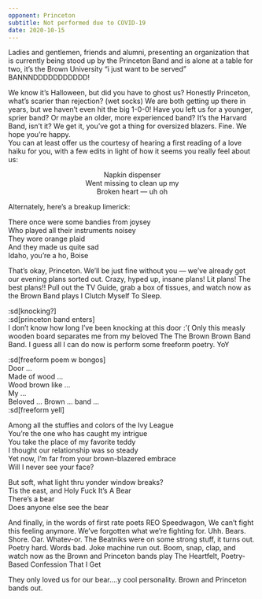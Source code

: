```yaml
---
opponent: Princeton
subtitle: Not performed due to COVID-19
date: 2020-10-15
---
```


Ladies and gentlemen, friends and alumni, presenting an organization that is currently being stood up by the Princeton Band and is alone at a table for two, it’s the Brown University “i just want to be served” BANNNDDDDDDDDDDD!

We know it’s Halloween, but did you have to ghost us? Honestly Princeton, what’s scarier than rejection? (wet socks) We are both getting up there in years, but we haven’t even hit the big 1-0-0! Have you left us for a younger, sprier band? Or maybe an older, more experienced band? It’s the Harvard Band, isn’t it? We get it, you’ve got a thing for oversized blazers. Fine. We hope you’re happy.\
You can at least offer us the courtesy of hearing a first reading of a love haiku for you, with a few edits in light of how it seems you really feel about us:

<center>

Napkin dispenser\
Went missing to clean up my\
Broken heart — uh oh

</center>

Alternately, here’s a breakup limerick:

There once were some bandies from joysey\
Who played all their instruments noisey\
They wore orange plaid\
And they made us quite sad\
Idaho, you’re a ho, Boise

That’s okay, Princeton. We’ll be just fine without you — we’ve already got our evening plans sorted out. Crazy, hyped up, insane plans! Lit plans! The best plans!! Pull out the TV Guide, grab a box of tissues, and watch now as the Brown Band plays I Clutch Myself To Sleep.

:sd[knocking?]\
:sd[princeton band enters]\
I don’t know how long I’ve been knocking at this door :’( Only this measly wooden board separates me from my beloved The The Brown Brown Band Band. I guess all I can do now is perform some freeform poetry. YoY

:sd[freeform poem w bongos]\
Door ...\
Made of wood ...\
Wood brown like ...\
My ...\
Beloved … Brown … band ...\
:sd[freeform yell]

Among all the stuffies and colors of the Ivy League\
You’re the one who has caught my intrigue\
You take the place of my favorite teddy\
I thought our relationship was so steady\
Yet now, I’m far from your brown-blazered embrace\
Will I never see your face?

But soft, what light thru yonder window breaks?\
Tis the east, and Holy Fuck It’s A Bear\
There’s a bear\
Does anyone else see the bear

And finally, in the words of first rate poets REO Speedwagon, We can’t fight this feeling anymore. We’ve forgotten what we’re fighting for. Uhh. Bears. Shore. Oar. Whatev-or. The Beatniks were on some strong stuff, it turns out. Poetry hard. Words bad. Joke machine run out. Boom, snap, clap, and watch now as the Brown and Princeton bands play The Heartfelt, Poetry-Based Confession That I Get

They only loved us for our bear....y cool personality. Brown and Princeton bands out.
